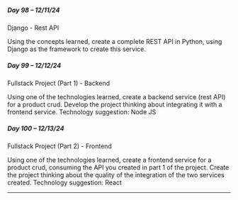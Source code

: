 ##### Day 98 – 12/11/24

Django - Rest API

Using the concepts learned, create a complete REST API in Python, using Django as the framework to create this service.

##### Day 99 – 12/12/24
Fullstack Project (Part 1) - Backend

Using one of the technologies learned, create a backend service (rest API) for a product crud. Develop the project thinking about integrating it with a frontend service. Technology suggestion: Node JS

##### Day 100 – 12/13/24
Fullstack Project (Part 2) - Frontend

Using one of the technologies learned, create a frontend service for a product crud, consuming the API you created in part 1 of the project. Create the project thinking about the quality of the integration of the two services created. Technology suggestion: React

---